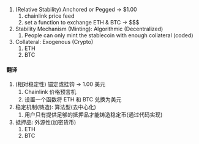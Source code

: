 1. (Relative Stability) Anchored or Pegged -> $1.00
   1. chainlink price feed
   2. set a function to exchange ETH & BTC -> $$$
2. Stability Mechanism (Minting): Algorithmic (Decentralized)
   1. People can only mint the stablecoin with enough collateral (coded)
3. Collateral: Exogenous (Crypto)
   1. ETH
   2. BTC

#### 翻译

1. (相对稳定性) 锚定或挂钩 -> 1.00 美元
   1. Chainlink 价格预言机
   2. 设置一个函数将 ETH 和 BTC 兑换为美元
2. 稳定机制(铸造): 算法型(去中心化)
   1. 用户只有提供足够的抵押品才能铸造稳定币(通过代码实现)
3. 抵押品: 外源性(加密货币)
   1. ETH
   2. BTC
